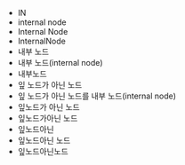 ﻿- IN
- internal node
- Internal Node
- InternalNode
- 내부 노드
- 내부 노드(internal node)
- 내부노드
- 잎 노드가 아닌 노드
- 잎 노드가 아닌 노드를 내부 노드(internal node)
- 잎노드가 아닌 노드
- 잎노드가아닌 노드
- 잎노드아닌
- 잎노드아닌 노드
- 잎노드아닌노드
